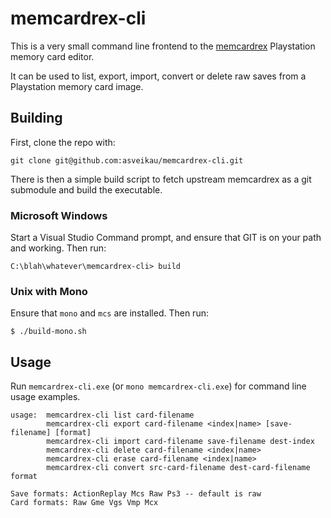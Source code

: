 # memcardrex-cli

This is a very small command line frontend to the [memcardrex][1] Playstation memory card editor.

It can be used to list, export, import, convert or delete raw saves from a Playstation memory card image.

## Building

First, clone the repo with:

    git clone git@github.com:asveikau/memcardrex-cli.git

There is then a simple build script to fetch upstream memcardrex as a git submodule and build the executable.

### Microsoft Windows

Start a Visual Studio Command prompt, and ensure that GIT is on your path and working.  Then run:

    C:\blah\whatever\memcardrex-cli> build

### Unix with Mono

Ensure that `mono` and `mcs` are installed.  Then run:

    $ ./build-mono.sh

## Usage

Run `memcardrex-cli.exe` (or `mono memcardrex-cli.exe`) for command line usage examples.

    usage:  memcardrex-cli list card-filename
            memcardrex-cli export card-filename <index|name> [save-filename] [format]
            memcardrex-cli import card-filename save-filename dest-index
            memcardrex-cli delete card-filename <index|name>
            memcardrex-cli erase card-filename <index|name>
            memcardrex-cli convert src-card-filename dest-card-filename format
    
    Save formats: ActionReplay Mcs Raw Ps3 -- default is raw
    Card formats: Raw Gme Vgs Vmp Mcx

[1]: https://github.com/ShendoXT/memcardrex
